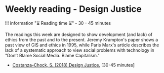 # Weekly reading - Design Justice

!!! information "⌛ Reading time ⌛"
    - 30 - 45 minutes

The readings this week are designed to show development (and lack) of ethics from the past and to the present. Jeremy Krampton's paper shows a past view of GIS and ethics in 1995, while Paris Marx's article describes the lack of a systematic approach to view social problems with technology in "Don’t Blame Social Media. Blame Capitalism."

- [Costanza-Chock, S. (2018) Design Justice.](../../materials/readings/design_justice.pdf) [30-45 minutes]